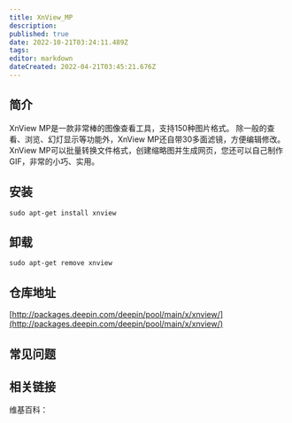 ```yaml
---
title: XnView_MP
description: 
published: true
date: 2022-10-21T03:24:11.489Z
tags: 
editor: markdown
dateCreated: 2022-04-21T03:45:21.676Z
---
```


## 简介

XnView MP是一款非常棒的图像查看工具，支持150种图片格式。 除一般的查看、浏览、幻灯显示等功能外，XnView MP还自带30多面滤镜，方便编辑修改。XnView MP可以批量转换文件格式，创建缩略图并生成网页，您还可以自己制作GIF，非常的小巧、实用。

## 安装

`sudo apt-get install xnview`

## 卸载

`sudo apt-get remove xnview`

## 仓库地址

[http://packages.deepin.com/deepin/pool/main/x/xnview/](http://packages.deepin.com/deepin/pool/main/x/xnview/)

## 常见问题

## 相关链接

维基百科：
